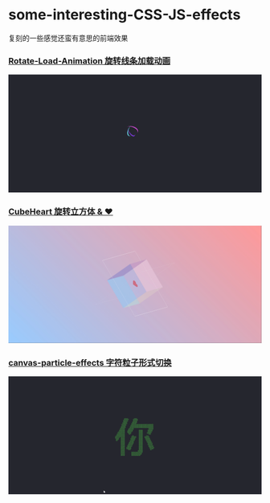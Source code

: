 # some-interesting-CSS-JS-effects
复刻的一些感觉还蛮有意思的前端效果

### [Rotate-Load-Animation 旋转线条加载动画](https://github.com/Ga1axyz/some-interesting-CSS-JS-effects/tree/main/Rotate-Load-Animation)
![Rotate-Load-Animation 旋转线条加载动画](https://github.com/Ga1axyz/some-interesting-CSS-JS-effects/blob/main/Rotate-Load-Animation/DEMO.gif)

### [CubeHeart 旋转立方体 & ♥](https://github.com/Ga1axyz/some-interesting-CSS-JS-effects/tree/main/CubeHeart)
![CubeHeart 旋转立方体 & ♥](https://github.com/Ga1axyz/some-interesting-CSS-JS-effects/blob/main/CubeHeart/DEMO.gif)

### [canvas-particle-effects 字符粒子形式切换](https://github.com/Ga1axyz/some-interesting-CSS-JS-effects/tree/main/canvas-particle-effects)
![canvas-particle-effects 字符粒子形式切换](https://github.com/Ga1axyz/some-interesting-CSS-JS-effects/blob/main/canvas-particle-effects/DEMO.gif)
